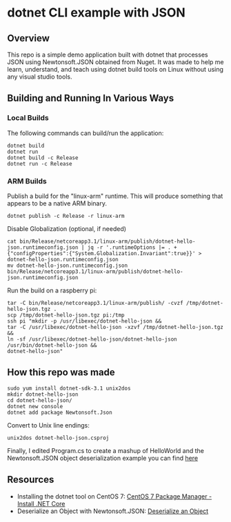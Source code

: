 # dotnet CLI example with JSON

## Overview

This repo is a simple demo application built with dotnet that processes JSON
using Newtonsoft.JSON obtained from Nuget. It was made to help me learn,
understand, and teach using dotnet build tools on Linux without using any
visual studio tools.

## Building and Running In Various Ways

### Local Builds

The following commands can build/run the application:

```
dotnet build
dotnet run
dotnet build -c Release
dotnet run -c Release
```

### ARM Builds

Publish a build for the "linux-arm" runtime. This will produce something that
appears to be a native ARM binary.

```
dotnet publish -c Release -r linux-arm
```

Disable Globalization (optional, if needed)

```
cat bin/Release/netcoreapp3.1/linux-arm/publish/dotnet-hello-json.runtimeconfig.json | jq -r '.runtimeOptions |= . + {"configProperties":{"System.Globalization.Invariant":true}}' > dotnet-hello-json.runtimeconfig.json
mv dotnet-hello-json.runtimeconfig.json bin/Release/netcoreapp3.1/linux-arm/publish/dotnet-hello-json.runtimeconfig.json
```

Run the build on a raspberry pi:
```
tar -C bin/Release/netcoreapp3.1/linux-arm/publish/ -cvzf /tmp/dotnet-hello-json.tgz .
scp /tmp/dotnet-hello-json.tgz pi:/tmp
ssh pi "mkdir -p /usr/libexec/dotnet-hello-json &&
tar -C /usr/libexec/dotnet-hello-json -xzvf /tmp/dotnet-hello-json.tgz &&
ln -sf /usr/libexec/dotnet-hello-json/dotnet-hello-json /usr/bin/dotnet-hello-json &&
dotnet-hello-json"
```

## How this repo was made

```
sudo yum install dotnet-sdk-3.1 unix2dos
mkdir dotnet-hello-json
cd dotnet-hello-json/
dotnet new console
dotnet add package Newtonsoft.Json
```

Convert to Unix line endings:

```
unix2dos dotnet-hello-json.csproj
```

Finally, I edited Program.cs to create a mashup of HelloWorld and the
Newtonsoft.JSON object deserialization example you can find
[here](https://www.newtonsoft.com/json/help/html/DeserializeObject.htm)

## Resources

- Installing the dotnet tool on CentOS 7: [CentOS 7 Package Manager - Install .NET Core](https://docs.microsoft.com/en-us/dotnet/core/install/linux-package-manager-centos7)
- Deserialize an Object with Newtonsoft.JSON: [Deserialize an
  Object](https://www.newtonsoft.com/json/help/html/DeserializeObject.htm)
